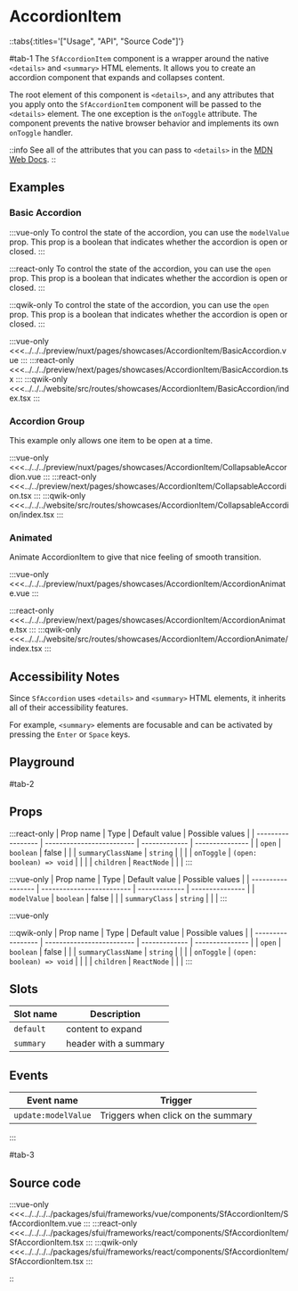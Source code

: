 # AccordionItem

::tabs{:titles='["Usage", "API", "Source Code"]'}

#tab-1
The `SfAccordionItem` component is a wrapper around the native `<details>` and `<summary>` HTML elements. It allows you to create an accordion component that expands and collapses content.

The root element of this component is `<details>`, and any attributes that you apply onto the `SfAccordionItem` component will be passed to the `<details>` element. The one exception is the `onToggle` attribute. The component prevents the native browser behavior and implements its own `onToggle` handler.

::info
See all of the attributes that you can pass to `<details>` in the [MDN Web Docs](https://developer.mozilla.org/en-US/docs/Web/HTML/Element/details).
::

## Examples

### Basic Accordion

:::vue-only
To control the state of the accordion, you can use the `modelValue` prop. This prop is a boolean that indicates whether the accordion is open or closed.
:::

:::react-only
To control the state of the accordion, you can use the `open` prop. This prop is a boolean that indicates whether the accordion is open or closed.
:::

:::qwik-only
To control the state of the accordion, you can use the `open` prop. This prop is a boolean that indicates whether the accordion is open or closed.
:::

<Showcase showcase-name="AccordionItem/BasicAccordion" style="min-height:400px">

:::vue-only
<<<../../../preview/nuxt/pages/showcases/AccordionItem/BasicAccordion.vue
:::
:::react-only
<<<../../../preview/next/pages/showcases/AccordionItem/BasicAccordion.tsx
:::
:::qwik-only
<<<../../../website/src/routes/showcases/AccordionItem/BasicAccordion/index.tsx
:::

</Showcase>

### Accordion Group

This example only allows one item to be open at a time.

<Showcase showcase-name="AccordionItem/CollapsableAccordion" style="min-height:400px">

:::vue-only
<<<../../../preview/nuxt/pages/showcases/AccordionItem/CollapsableAccordion.vue
:::
:::react-only
<<<../../preview/next/pages/showcases/AccordionItem/CollapsableAccordion.tsx
:::
:::qwik-only
<<<../../../website/src/routes/showcases/AccordionItem/CollapsableAccordion/index.tsx
:::

</Showcase>

### Animated

Animate AccordionItem to give that nice feeling of smooth transition.

<Showcase showcase-name="AccordionItem/AccordionAnimate" style="min-height:400px">

:::vue-only
<<<../../../preview/nuxt/pages/showcases/AccordionItem/AccordionAnimate.vue
:::

:::react-only
<<<../../../preview/next/pages/showcases/AccordionItem/AccordionAnimate.tsx
:::
:::qwik-only
<<<../../../website/src/routes/showcases/AccordionItem/AccordionAnimate/index.tsx
:::

</Showcase>

## Accessibility Notes

Since `SfAccordion` uses `<details>` and `<summary>` HTML elements, it inherits all of their accessibility features.

For example, `<summary>` elements are focusable and can be activated by pressing the `Enter` or `Space` keys.

## Playground

<Generate />

#tab-2

## Props

:::react-only
| Prop name | Type | Default value | Possible values |
| ----------------- | ------------------------- | ------------- | --------------- |
| `open` | `boolean` | false | |
| `summaryClassName` | `string` | | |
| `onToggle` | `(open: boolean) => void` | | |
| `children` | `ReactNode` | | |
:::

:::vue-only
| Prop name | Type | Default value | Possible values |
| ----------------- | ------------------------- | ------------- | --------------- |
| `modelValue` | `boolean` | false | |
| `summaryClass` | `string` | | |
:::

:::vue-only

:::qwik-only
| Prop name | Type | Default value | Possible values |
| ----------------- | ------------------------- | ------------- | --------------- |
| `open` | `boolean` | false | |
| `summaryClassName` | `string` | | |
| `onToggle` | `(open: boolean) => void` | | |
| `children` | `ReactNode` | | |
:::

## Slots

| Slot name | Description           |
| --------- | --------------------- |
| `default` | content to expand     |
| `summary` | header with a summary |

## Events

| Event name          | Trigger                            |
| ------------------- | ---------------------------------- |
| `update:modelValue` | Triggers when click on the summary |

:::

#tab-3

## Source code

:::vue-only
<<<../../../../packages/sfui/frameworks/vue/components/SfAccordionItem/SfAccordionItem.vue
:::
:::react-only
<<<../../../../packages/sfui/frameworks/react/components/SfAccordionItem/SfAccordionItem.tsx
:::
:::qwik-only
<<<../../../../packages/sfui/frameworks/react/components/SfAccordionItem/SfAccordionItem.tsx
:::

::

